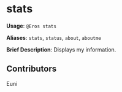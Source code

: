 # stats

**Usage**: `@Eros stats`

**Aliases**: `stats`, `status`, `about`, `aboutme`

**Brief Description**: Displays my information.

## Contributors

Euni

